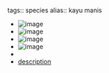 tags:: species
alias:: kayu manis

- ![image](https://peach-geographical-bat-397.mypinata.cloud/ipfs/QmRRGk7wLdgVBr4PaEPg76TV79YTxnYMQBgqE4RHY2YPkz)
- ![image](https://peach-geographical-bat-397.mypinata.cloud/ipfs/QmQixswq8w8ziqEMJPDGTTunJv7DrMrXg3kynkXaakpq9A)
- ![image](https://peach-geographical-bat-397.mypinata.cloud/ipfs/QmYyGZozU9vEmQ4cyw9FVJnsDvgq8CUuQpJy9BXZVD8Vbu)
- ![image](https://peach-geographical-bat-397.mypinata.cloud/ipfs/Qmf34V4Q7XogZ2x6w8yeTagHojTBURZ1KnHc5y8sVBkF7a)
-
- [description](https://www.shadecoffee.org/id/catalog/indonesia/species/cinnamomum-burmanni)
